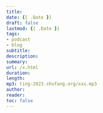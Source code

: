 ```yaml
---
title: 
date: {{ .Date }}
draft: false
lastmod: {{ .Date }}
tags:
- podcast
- blog
subtitle:
description: 
summary: 
url: /x.html
duration: 
length: 
mp3: ting-2023.shufang.org/xxx.mp3
author: 
reader: 
toc: false
---
```

